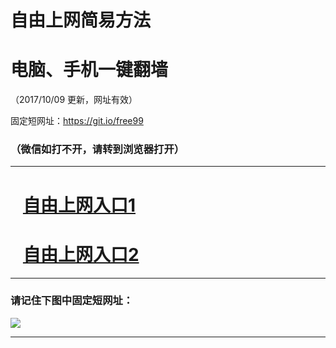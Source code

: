 ﻿# 自由上网简易方法

# 电脑、手机一键翻墙

（2017/10/09 更新，网址有效）

固定短网址：https://git.io/free99

### （微信如打不开，请转到浏览器打开）


***





# &nbsp;&nbsp; <a href="http://ft316610094.fwq-tz-1001.info/fwqtz01.html?t=100900123517 " target="_blank">自由上网入口1</a>
# &nbsp;&nbsp; <a href="http://ft1870915757.fwq-tz-1002.info/fwqtz02.html?t=100900111732 " target="_blank">自由上网入口2</a>
***

### 请记住下图中固定短网址：

<img src="https://s3-us-west-2.amazonaws.com/fwq-1001/yjfq-20170905okok.png" /> 


***

